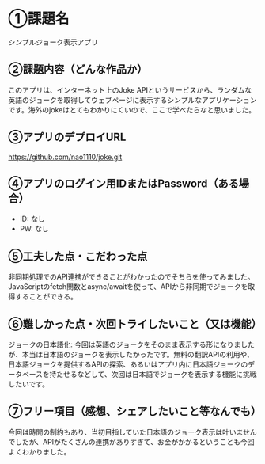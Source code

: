 # ①課題名
シンプルジョーク表示アプリ
## ②課題内容（どんな作品か）
このアプリは、インターネット上のJoke APIというサービスから、ランダムな英語のジョークを取得してウェブページに表示するシンプルなアプリケーションです。海外のjokeはとてもわかりにくいので、ここで学べたらなと思いました。

## ③アプリのデプロイURL

https://github.com/nao1110/joke.git

## ④アプリのログイン用IDまたはPassword（ある場合）

- ID: なし
- PW: なし


## ⑤工夫した点・こだわった点
非同期処理でのAPI連携ができることがわかったのでそちらを使ってみました。
JavaScriptのfetch関数とasync/awaitを使って、APIから非同期でジョークを取得することができる。


## ⑥難しかった点・次回トライしたいこと（又は機能）
ジョークの日本語化: 今回は英語のジョークをそのまま表示する形になりましたが、本当は日本語のジョークを表示したかったです。無料の翻訳APIの利用や、日本語ジョークを提供するAPIの探索、あるいはアプリ内に日本語ジョークのデータベースを持たせるなどして、次回は日本語でジョークを表示する機能に挑戦したいです。


## ⑦フリー項目（感想、シェアしたいこと等なんでも）
今回は時間の制約もあり、当初目指していた日本語のジョーク表示は叶いませんでしたが、APIがたくさんの連携がありすぎて、お金がかかるということも今回よくわかりました。